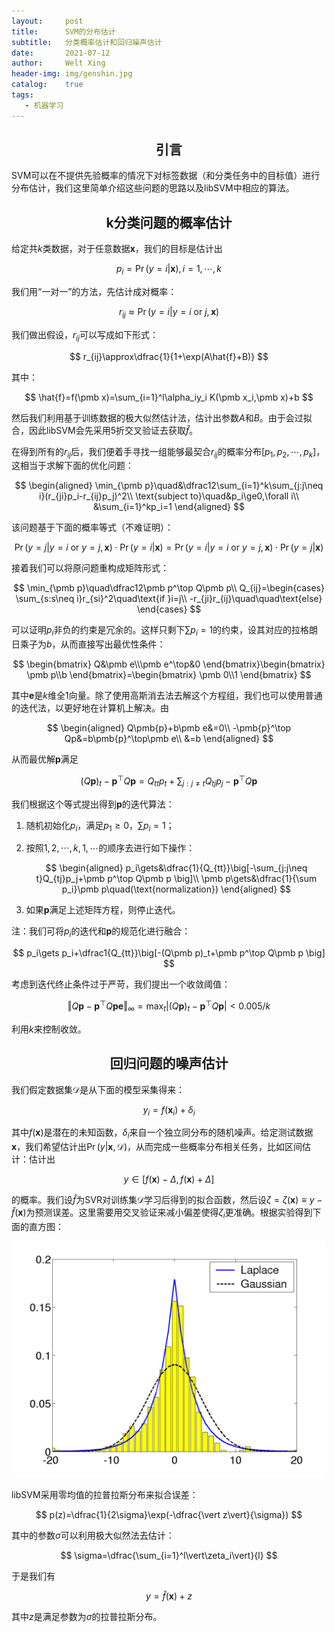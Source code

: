 ```yaml
---
layout:     post
title:      SVM的分布估计
subtitle:   分类概率估计和回归噪声估计
date:       2021-07-12
author:     Welt Xing
header-img: img/genshin.jpg
catalog:    true
tags:
   - 机器学习
---
```


## <center>引言

SVM可以在不提供先验概率的情况下对标签数据（和分类任务中的目标值）进行分布估计，我们这里简单介绍这些问题的思路以及libSVM中相应的算法。

## <center>k分类问题的概率估计

给定共$k$类数据，对于任意数据$\pmb x$，我们的目标是估计出

$$
p_i=\Pr(y=i\vert\pmb x),i=1,\cdots,k
$$

我们用“一对一”的方法，先估计成对概率：

$$
r_{ij}\approx\Pr(y=i\vert y=i\text{ or }j,\pmb x)
$$

我们做出假设，$r_{ij}$可以写成如下形式：

$$
r_{ij}\approx\dfrac{1}{1+\exp(A\hat{f}+B)}
$$

其中：

$$
\hat{f}=f(\pmb x)=\sum_{i=1}^l\alpha_iy_i K(\pmb x_i,\pmb x)+b
$$

然后我们利用基于训练数据的极大似然估计法，估计出参数$A$和$B$。由于会过拟合，因此libSVM会先采用5折交叉验证去获取$\hat{f}$。

在得到所有的$r_{ij}$后，我们便着手寻找一组能够最契合$r_{ij}$的概率分布$[p_1,p_2,\cdots,p_k]$，这相当于求解下面的优化问题：

$$
\begin{aligned}
\min_{\pmb p}\quad&\dfrac12\sum_{i=1}^k\sum_{j:j\neq i}(r_{ji}p_i-r_{ij}p_j)^2\\
\text{subject to}\quad&p_i\ge0,\forall i\\
&\sum_{i=1}^kp_i=1
\end{aligned}
$$

该问题基于下面的概率等式（不难证明）：

$$
\Pr(y=j\vert y=i\text{ or }y=j,\pmb x)\cdot\Pr(y=i\vert\pmb x)=\Pr(y=i\vert y=i\text{ or }y=j,\pmb x)\cdot\Pr(y=j\vert\pmb x)
$$

接着我们可以将原问题重构成矩阵形式：

$$
\min_{\pmb p}\quad\dfrac12\pmb p^\top Q\pmb p\\
Q_{ij}=\begin{cases}
\sum_{s:s\neq i}r_{si}^2\quad\text{if }i=j\\
-r_{ji}r_{ij}\quad\quad\text{else}
\end{cases}
$$

可以证明$p_i$非负的约束是冗余的。这样只剩下$\sum p_i=1$的约束，设其对应的拉格朗日乘子为$b$，从而直接写出最优性条件：

$$
\begin{bmatrix}
Q&\pmb e\\\pmb e^\top&0
\end{bmatrix}\begin{bmatrix}
\pmb p\\b
\end{bmatrix}=\begin{bmatrix}
\pmb 0\\1
\end{bmatrix}
$$

其中$\pmb e$是$k$维全1向量。除了使用高斯消去法去解这个方程组，我们也可以使用普通的迭代法，以更好地在计算机上解决。由

$$
\begin{aligned}
Q\pmb{p}+b\pmb e&=0\\
-\pmb{p}^\top Qp&=b\pmb{p}^\top\pmb e\\
&=b
\end{aligned}
$$

从而最优解$\pmb p$满足

$$
(Q\pmb{p})_t-\pmb{p}^\top Q\pmb{p}=Q_{tt}p_t+\sum_{j:j\neq t}Q_{tj}p_j-\pmb{p}^\top Q\pmb{p}
$$

我们根据这个等式提出得到$\pmb p$的迭代算法：

1. 随机初始化$p_i$，满足$p_1\ge0$，$\sum p_i=1$；

2. 按照$1,2,\cdots,k,1,\cdots$的顺序去进行如下操作：

   $$
   \begin{aligned}
   p_i\gets&\dfrac{1}{Q_{tt}}\big[-\sum_{j:j\neq t}Q_{tj}p_j+\pmb p^\top Q\pmb p \big]\\
   \pmb p\gets&\dfrac{1}{\sum p_i}\pmb p\quad(\text{normalization})
   \end{aligned}
   $$

3. 如果$\pmb p$满足上述矩阵方程，则停止迭代。

注：我们可将$p_i$的迭代和$\pmb p$的规范化进行融合：

$$
p_i\gets p_i+\dfrac1{Q_{tt}}\big[-(Q\pmb p)_t+\pmb p^\top Q\pmb p \big]
$$

考虑到迭代终止条件过于严苛，我们提出一个收敛阈值：

$$
\Vert Q\pmb p-\pmb p^\top Q\pmb{pe}\Vert_\infty=\max_{t}\vert(Q\pmb p)_t-\pmb p^\top Q\pmb p\vert\lt0.005/k
$$

利用$k$来控制收敛。

## <center>回归问题的噪声估计

我们假定数据集$\mathcal{D}$是从下面的模型采集得来：

$$
y_i=f(\pmb x_i)+\delta_i
$$

其中$f(\pmb x)$是潜在的未知函数，$\delta_i$来自一个独立同分布的随机噪声。给定测试数据$\pmb x$，我们希望估计出$\Pr(y\vert\pmb x,\mathcal{D})$，从而完成一些概率分布相关任务，比如区间估计：估计出

$$
y\in[f(\pmb x)-\Delta,f(\pmb x)+\Delta]
$$

的概率。我们设$\hat f$为SVR对训练集$\mathcal{D}$学习后得到的拟合函数，然后设$\zeta=\zeta(\pmb x)\equiv y-\hat{f}(\pmb x)$为预测误差。这里需要用交叉验证来减小偏差使得$\zeta_i$更准确。根据实验得到下面的直方图：

![img](/img/dist.png)

libSVM采用零均值的拉普拉斯分布来拟合误差：

$$
p(z)=\dfrac{1}{2\sigma}\exp(-\dfrac{\vert z\vert}{\sigma})
$$

其中的参数$\sigma$可以利用极大似然法去估计：

$$
\sigma=\dfrac{\sum_{i=1}^l\vert\zeta_i\vert}{l}
$$

于是我们有

$$
y=\hat{f}(\pmb x)+z
$$

其中$z$是满足参数为$\sigma$的拉普拉斯分布。
